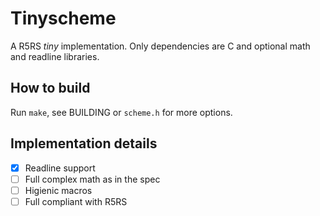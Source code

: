 # Tinyscheme
A R5RS *tiny* implementation. Only dependencies are C and optional 
math and readline libraries.

## How to build
Run ```make```, see BUILDING or ```scheme.h``` for more options.

## Implementation details
- [X] Readline support
- [ ] Full complex math as in the spec
- [ ] Higienic macros
- [ ] Full compliant with R5RS
